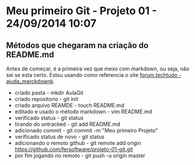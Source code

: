 # Meu primeiro Git - Projeto 01 - 24/09/2014 10:07
## Métodos que chegaram na criação do README.md

Antes de começar, é a primeira vez que mexo com markdown, ou seja, não sei se esta certo. Estou usando como referencia o site [forum.techtudo - ajuda_marckdownk](http://forum.techtudo.com.br/ajuda_markdown/).

* criado pasta - mkdir AulaGit
* criado repositorio - git init
* criado arquivo REAMDE - touch README.md
* editado e usado o método markdown - vim README.md
* verificado status - git status
* tirando do untracked - git add README.md
* adicionado commit - git commit -m "Meu primeiro Projeto"
* verificado status de novo - git status
* adicionando o remoto github - git remote add origin https://github.com/fersoftware/projeto-01-git.git
* por fim jogando no remoto - git push -u origin master
